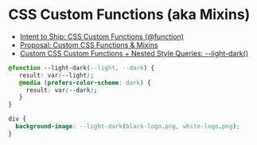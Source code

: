 # CSS Custom Functions (aka Mixins)

- [Intent to Ship: CSS Custom Functions (@function)](https://groups.google.com/a/chromium.org/g/blink-dev/c/bvi4D7eD7wI/m/djYVLu6OAwAJ)
- [Proposal: Custom CSS Functions & Mixins](https://github.com/w3c/csswg-drafts/labels/css-mixins)
- [Custom CSS Custom Functions + Nested Style Queries: --light-dark()](https://codepen.io/bramus/pen/xbxGOdw)

```css
@function --light-dark(--light, --dark) {
   result: var(--light);
   @media (prefers-color-scheme: dark) {
     result: var(--dark);
   }
}

div {
  background-image: --light-dark(black-logo.png, white-logo.png);
}
```
